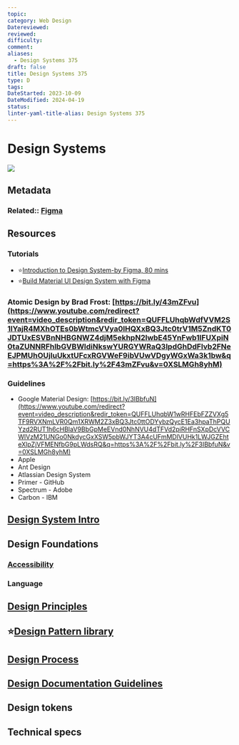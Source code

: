 ```yaml
---
topic: 
category: Web Design
Datereviewed: 
reviewed: 
difficulty: 
comment: 
aliases:
  - Design Systems 375
draft: false
title: Design Systems 375
type: D
tags: 
DateStarted: 2023-10-09
DateModified: 2024-04-19
status: 
linter-yaml-title-alias: Design Systems 375
---
```


# Design Systems

![](https://cdn.jsdelivr.net/gh/jenniferwonder/bimg/web-design/Design-Systems.png)

## Metadata

### Related:: [Figma](Figma.md)

## Resources

### Tutorials

- ⭐[Introduction to Design System-by Figma, 80 mins](https://www.youtube.com/watch?v=Dtd40cHQQlk&list=PLXDU_eVOJTx6vqOWJSWH87Zb5-riiG63A&index=1)
- ⭐[Build Material UI Design System with Figma](https://www.youtube.com/watch?v=RYDiDpW2VkM)

### Atomic Design by Brad Frost: [https://bit.ly/43mZFvu](https://www.youtube.com/redirect?event=video_description&redir_token=QUFFLUhqbWdfVVM2S1lYajR4MXhOTEs0bWtmcVVya0lHQXxBQ3Jtc0trV1M5ZndKT0JDTUxESVBnNHBGNWZ4djM5ekhpN2lwbE45YnFwb1lFUXpiN0taZUNNRFhlbGVBWldiNkswYURGYWRaQ3lpdGhDdFlvb2FNeEJPMUhOUjluUkxtUFcxRGVWeF9ibVUwVDgyWGxWa3k1bw&q=https%3A%2F%2Fbit.ly%2F43mZFvu&v=0XSLMGh8yhM)

### Guidelines

- Google Material Design: [https://bit.ly/3IBbfuN](https://www.youtube.com/redirect?event=video_description&redir_token=QUFFLUhqbW1wRHFEbFZZVXg5TF9RVXNmLVR0Qm1XRWM2Z3xBQ3Jtc0ttODYybzQycE1Ea3hpaThPQUYzd2RUT1h6cHBlaV9BbGpMeEVnd0NhNVU4dTFVd2piRHFnSXpDcVVCWlVzM21UNGo0NkdycGxXSW5pbWJYT3A4cUFmMDlVUHk1LWJGZEhteXlpZjVFMENfbG9pLWdsRQ&q=https%3A%2F%2Fbit.ly%2F3IBbfuN&v=0XSLMGh8yhM)
- Apple
- Ant Design
- Atlassian Design System
- Primer - GitHub
- Spectrum - Adobe
- Carbon - IBM

## [Design System Intro](Design-System-Intro)

## Design Foundations

### [Accessibility](Accessibility.md)

### Language

## [Design Principles](Design-Principles)

## ⭐[Design Pattern library](Design-Pattern-library)

## [Design Process](Design-Process)

## [Design Documentation Guidelines](Design-Documentation-Guidelines)

## Design tokens

## Technical specs
